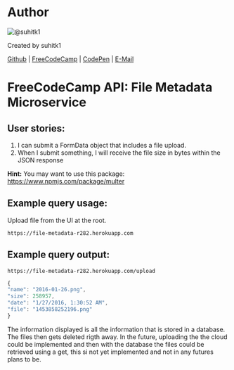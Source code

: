 # Author
![@suhitk1](https://avatars1.githubusercontent.com/u/20357099?v=3&u=4c1555ae5490d2155959e65c2dd930e782f1c703&s=400)

Created by suhitk1

[Github](https://github.com/suhitk1) | [FreeCodeCamp](http://www.freecodecamp.com/suhitk1) | [CodePen](http://codepen.io/suhitk1/) | [E-Mail](mailto:suhit.kmr1@gmail.com)

# FreeCodeCamp API: File Metadata Microservice
## User stories:
1. I can submit a FormData object that includes a file upload.
2. When I submit something, I will receive the file size in bytes within the JSON response

**Hint:** You may want to use this package: https://www.npmjs.com/package/multer

## Example query usage:

Upload file from the UI at the root.
```text
https://file-metadata-r282.herokuapp.com
```

## Example query output:

```text
https://file-metadata-r282.herokuapp.com/upload
```

```js
{
"name": "2016-01-26.png",
"size": 258957,
"date": "1/27/2016, 1:30:52 AM",
"file": "1453858252196.png"
}
```

The information displayed is all the information that is stored in a database. The files then gets deleted rigth away.
In the future, uploading the the cloud could be implemented and then with the database the files could be retrieved using a get, this si not yet implemented and not in any futures plans to be.
